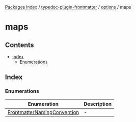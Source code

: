 [Packages Index](../../../../README.md) / [typedoc-plugin-frontmatter](../../../README.md) / [options](../../README.md) / maps

# maps

## Contents

* [Index](#index)
  * [Enumerations](#enumerations)

## Index

### Enumerations

| Enumeration                                                                | Description |
| -------------------------------------------------------------------------- | ----------- |
| [FrontmatterNamingConvention](enumerations/FrontmatterNamingConvention.md) | -           |
